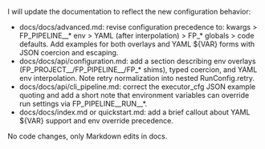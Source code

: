 I will update the documentation to reflect the new configuration behavior:

- docs/docs/advanced.md: revise configuration precedence to: kwargs > FP_PIPELINE__* env > YAML (after interpolation) > FP_* globals > code defaults. Add examples for both overlays and YAML ${VAR} forms with JSON coercion and escaping.
- docs/docs/api/configuration.md: add a section describing env overlays (FP_PROJECT__/FP_PIPELINE__/FP_* shims), typed coercion, and YAML env interpolation. Note retry normalization into nested RunConfig.retry.
- docs/docs/api/cli_pipeline.md: correct the executor_cfg JSON example quoting and add a short note that environment variables can override run settings via FP_PIPELINE__RUN__*.
- docs/docs/index.md or quickstart.md: add a brief callout about YAML ${VAR} support and env override precedence.

No code changes, only Markdown edits in docs.